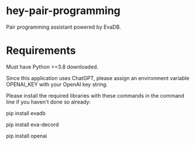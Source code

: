 # hey-pair-programming
Pair programming assistant powered by EvaDB.

# Requirements
Must have Python >=3.8 downloaded.

Since this application uses ChatGPT, please assign an environment variable OPENAI_KEY with your OpenAI key string.

Please install the required libraries with these commands in the command line if you haven't done so already:

pip install evadb

pip install eva-decord

pip install openai
